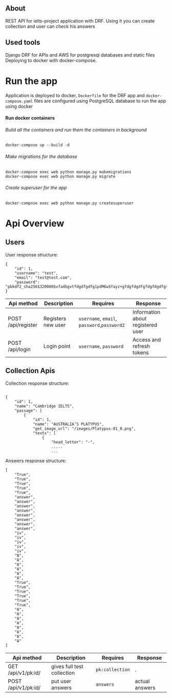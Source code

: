 
## About
REST API for ielts-project  application with DRF. Using it you can create collection
and user can check his answers


## Used tools
Django DRF for APIs and AWS for postgresql databases and static files Deploying to docker with docker-compose.

# Run the app

Application is deployed to docker, `Dockerfile` for the DRF app and `docker-compose.yaml` files are configured using PostgreSQL database to run the app using docker
    

#### Run docker containers
###### Build all the containers and run them the containers in background
    docker-compose up --build -d
###### Make migrations for the database
    docker-compose exec web python manage.py makemigrations
    docker-compose exec web python manage.py migrate
###### Create superuser for the app
    docker-compose exec web python manage.py createsuperuser

# Api Overview

## Users

User response structure: 
```
{
    "id": 1,
    "username": "test",
    "email": "test@test.com",
    "password": "pbkdf2_sha256$320000$vfadbgvtfdgdfgdfg1pdM6w$Yayz+gfdgfdgdfgfdgfdgdfgsc8BMfpcBXxCsVBr7xI="
}
```

| Api method          | Description             | Requires                                    | Response |
| -----------         | -----------             |---------------------------------------------| ----------- |
| POST /api/register       | Registers new user       | `username`, `email`, `password`,`password2` | Information about registered user
| POST /api/login          | Login point              | `username`, `password`                      | Access and refresh tokens

## Collection Apis

Collection response structure: 
```

{
    "id": 1,
    "name": "Cambridge IELTS",
    "passage": [
        {
            "id": 1,
            "name": "AUSTRALIA’S PLATYPUS",
            "get_image_url": "/images/Platypus-01_0.png",
            "texts": [
                {
                    "head_letter": "-",
                    .....
                    ...
```

Answers response structure:
```
[
    "True",
    "True",
    "True",
    "True",
    "True",
    "answer",
    "answer",
    "answer",
    "answer",
    "answer",
    "answer",
    "answer",
    "answer",
    "iv",
    "iv",
    "iv",
    "iv",
    "iv",
    "B",
    "A",
    "A",
    "A",
    "A",
    "A",
    "True",
    "True",
    "True",
    "True",
    "True",
    "True",
    "A",
    "A",
    "A",
    "A",
    "A",
    "A",
    "A",
    "A"
]
```

| Api method                             | Description                                    | Requires        | Response |
|----------------------------------------|------------------------------------------------|-----------------| ----------- |
| GET /api/v1/pk:id/                     | gives full test collection                     | `pk:collection` | .
| POST /api/v1/pk:id/                 | put user answers  | `answers`       |  actual answers

